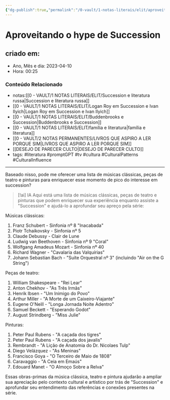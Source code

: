 ```yaml
---
{"dg-publish":true,"permalink":"/0-vault/1-notas-literais/elit/aproveitando-o-hype-de-succession/","tags":["literatura","promptGPT","tv","cultura","CulturalPatterns","CulturalInfluence"],"dgHomeLink":true,"dgShowLocalGraph":true,"dgShowFileTree":true,"dgEnableSearch":true,"noteIcon":""}
---
```


# Aproveitando o hype de Succession

## criado em: 
-  Ano, Mês e dia: 2023-04-10
- Hora: 00:25

### Conteúdo Relacionado
- notas:[[0 - VAULT/1 NOTAS LITERAIS/ELIT/Succession e literatura russa\|Succession e literatura russa]]
- [[0 - VAULT/1 NOTAS LITERAIS/ELIT/Logan Roy em Succession e Ivan Ilyich\|Logan Roy em Succession e Ivan Ilyich]]
- [[0 - VAULT/1 NOTAS LITERAIS/ELIT/Buddenbrooks e Succession\|Buddenbrooks e Succession]]
- [[0 - VAULT/1 NOTAS LITERAIS/ELIT/família e literatura\|família e literatura]]
- [[0 - VAULT/2 NOTAS PERMANENTES/LIVROS QUE ASPIRO A LER PORQUE SIM\|LIVROS QUE ASPIRO A LER PORQUE SIM]]
- [[DESEJO DE PARECER CULTO\|DESEJO DE PARECER CULTO]]
- tags: #literatura #promptGPT #tv #cultura #CulturalPatterns #CulturalInfluence 
---
Baseado nisso, pode me oferecer uma lista de músicas clássicas, peças de teatro e pinturas para enriquecer esse momento de pico do interesse em succession?


> [!ai]  IA
> Aqui está uma lista de músicas clássicas, peças de teatro e pinturas que podem enriquecer sua experiência enquanto assiste a "Succession" e ajudá-lo a aprofundar seu apreço pela série:

Músicas clássicas:

1.  Franz Schubert - Sinfonia nº 8 "Inacabada"
2.  Piotr Tchaikovsky - Sinfonia nº 5
3.  Claude Debussy - Clair de Lune
4.  Ludwig van Beethoven - Sinfonia nº 9 "Coral"
5.  Wolfgang Amadeus Mozart - Sinfonia nº 40
6.  Richard Wagner - "Cavalaria das Valquírias"
7.  Johann Sebastian Bach - "Suíte Orquestral nº 3" (incluindo "Air on the G String")

Peças de teatro:

1.  William Shakespeare - "Rei Lear"
2.  Anton Chekhov - "As Três Irmãs"
3.  Henrik Ibsen - "Um Inimigo do Povo"
4.  Arthur Miller - "A Morte de um Caixeiro-Viajante"
5.  Eugene O'Neill - "Longa Jornada Noite Adentro"
6.  Samuel Beckett - "Esperando Godot"
7.  August Strindberg - "Miss Julie"

Pinturas:

1.  Peter Paul Rubens - "A caçada dos tigres"
2.  Peter Paul Rubens - "A caçada dos javalis"
3.  Rembrandt - "A Lição de Anatomia do Dr. Nicolaes Tulp"
4.  Diego Velázquez - "As Meninas"
5.  Francisco Goya - "O Terceiro de Maio de 1808"
6.  Caravaggio - "A Ceia em Emaús"
7.  Edouard Manet - "O Almoço Sobre a Relva"

Essas obras-primas da música clássica, teatro e pintura ajudarão a ampliar sua apreciação pelo contexto cultural e artístico por trás de "Succession" e aprofundar seu entendimento das referências e conexões presentes na série.